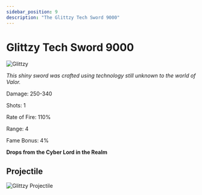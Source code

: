 ```yaml
---
sidebar_position: 9
description: "The Glittzy Tech Sword 9000"
---
```


# Glittzy Tech Sword 9000 

![Glittzy](https://vwiki.valorserver.com/api/item/picture/glittzy%20tech%20sword%209000)

<i>This shiny sword was crafted using technology still unknown to the world of Valor.</i>

Damage: 250-340

Shots: 1

Rate of Fire: 110% 

Range: 4

Fame Bonus: 4%

**Drops from the Cyber Lord in the Realm**

## Projectile

![Glittzy Projectile](https://cdn.discordapp.com/attachments/1160376179996496013/1187867154431885452/Glittzy_Tech_Sword_9000.gif)
